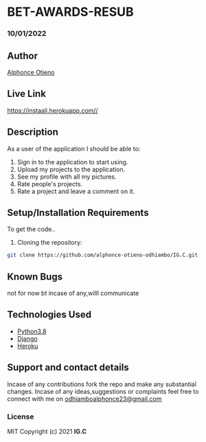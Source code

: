 # BET-AWARDS-RESUB
### 10/01/2022
## Author
[Alphonce Otieno](https://github.com/alphonce-otieno-odhiambo)

## Live Link
https://instaali.herokuapp.com//

## Description
As a user of the application I should be able to:
1. Sign in to the application to start using.
2. Upload my projects to the application.
3. See my profile with all my pictures.
4. Rate people's projects.
5. Rate a project and leave a comment on it.

## Setup/Installation Requirements
To get the code..
1. Cloning the repository:
  ```bash
  git clone https://github.com/alphonce-otieno-odhiambo/IG.C.git
  ```

## Known Bugs
not for now bt incase of any,willl communicate
## Technologies Used
* [Python3.8](https://www.python.org/)
* [Django](http://django.pocoo.org/)
* [Heroku](https://heroku.com)
## Support and contact details
Incase of any contributions fork the repo and make any substantial changes.
Incase of any ideas,suggestions or complaints feel free to connect with me on odhiamboalphonce23@gmail.com

### License
MIT
Copyright (c) 2021 **IG.C**